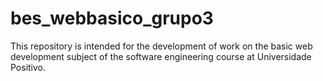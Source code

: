 # bes_webbasico_grupo3
This repository is intended for the development of work on the basic web development subject of the software engineering course at Universidade Positivo.
